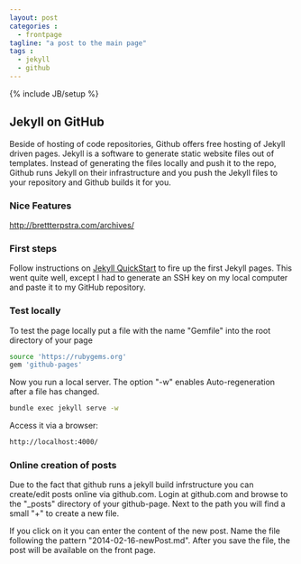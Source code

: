 ```yaml
---
layout: post
categories : 
  - frontpage
tagline: "a post to the main page"
tags : 
  - jekyll
  - github
---
```

{% include JB/setup %}

## Jekyll on GitHub
Beside of hosting of code repositories, Github offers free hosting of Jekyll driven pages. Jekyll is a software to generate static website files out of templates. Instead of generating the files locally and push it to the repo, Github runs Jekyll on their infrastructure and you push the Jekyll files to your repository and Github builds it for you.

<!-- more -->

### Nice Features
http://brettterpstra.com/archives/

### First steps
Follow instructions on [Jekyll QuickStart](http://jekyllbootstrap.com/usage/jekyll-quick-start.html) to fire up the first Jekyll pages. This went quite well, except I had to generate an SSH key on my local computer and paste it to my GitHub repository.

### Test locally
To test the page locally put a file with the name "Gemfile" into the root directory of your page
```sh
source 'https://rubygems.org'
gem 'github-pages'
```

Now you run a local server. The option "-w" enables Auto-regeneration after a file has changed.

```sh
bundle exec jekyll serve -w
```

Access it via a browser:

```sh
http://localhost:4000/
```

### Online creation of posts
Due to the fact that github runs a jekyll build infrstructure you can create/edit posts online via github.com. Login at github.com and browse to the "_posts" directory of your github-page. Next to the path you will find a small "+" to create a new file.

If you click on it you can enter the content of the new post. Name the file following the pattern "2014-02-16-newPost.md". After you save the file, the post will be available on the front page.
